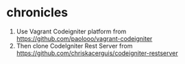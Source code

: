 # chronicles

1.  Use Vagrant Codeigniter platform from https://github.com/paolooo/vagrant-codeigniter 
2.  Then clone CodeIgniter Rest Server from https://github.com/chriskacerguis/codeigniter-restserver
